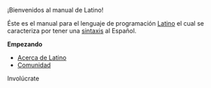 ¡Bienvenidos al manual de Latino!



Éste es el manual para el lenguaje de programación [Latino](http://lenguaje-latino.org/) el cual se caracteriza por tener una [sintaxis](https://es.wikipedia.org/wiki/Sintaxis) al Español.

**Empezando**

* [Acerca de Latino](http://lenguaje-latino.org/)
* [Comunidad](http://lenguaje-latino.org/comunidad/)

Involúcrate



